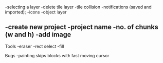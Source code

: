 -selecting a layer
-delete tile layer
-tile collision
-notifications (saved and imported);
-icons
-object layer


-create new project
  -project name
  -no. of chunks (w and h)
  -add image
  -


Tools
-eraser
-rect select
-fill



Bugs
-painting skips blocks with fast moving cursor

